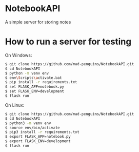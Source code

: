 # NotebookAPI
A simple server for storing notes

# How to run a server for testing

On Windows:
``` bash
$ git clone https://github.com/mad-penguins/NotebookAPI.git
$ cd NotebookAPI
$ python -m venv env
$ env\Scripts\activate.bat
$ pip install -r requirements.txt
$ set FLASK_APP=notebook.py
$ set FLASK_ENV=development
$ flask run
```

On Linux:
``` bash
$ git clone https://github.com/mad-penguins/NotebookAPI.git
$ cd NotebookAPI
$ python3 -m venv env
$ source env/bin/activate
$ pip3 install -r requirements.txt
$ export FLASK_APP=notebook.py
$ export FLASK_ENV=development
$ flask run
```
